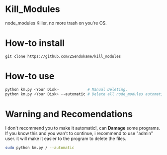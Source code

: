 # Kill_Modules
node_modules Killer, no more trash on you're OS.<br>

# How-to install
```
git clone https://github.com/ZSendokame/kill_modules
```

# How-to use
```sh
python km.py <Your Disk>             # Manual Deleting.
python km.py <Your Disk> --automatic # Delete all node_modules automatically.
```

# Warning and Recomendations
I don't recommend you to make it automatic!, can **Damage** some programs.<br>
If you know this and you wan't to continue, i recommend to use "admin" user. it will make it easier to the program to delete the files.

```sh
sudo python km.py / --automatic
```
